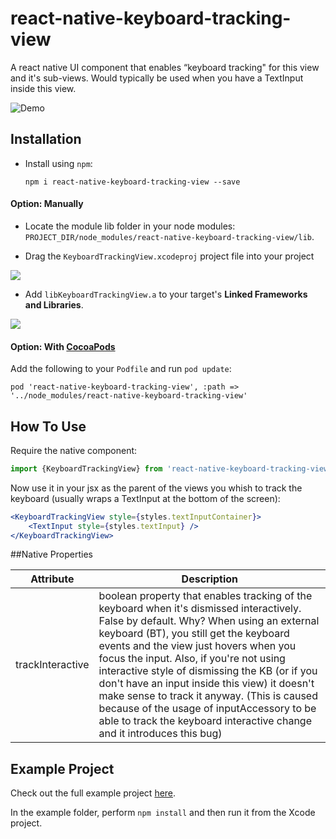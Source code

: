 # react-native-keyboard-tracking-view
A react native UI component that enables “keyboard tracking" for this view and it's sub-views. Would typically be used when you have a TextInput inside this view.

![Demo](https://github.com/wix/react-native-keyboard-tracking-view/blob/master/img/demo.gif)

## Installation

- Install using `npm`:

	```
	npm i react-native-keyboard-tracking-view --save
	```

#### Option: Manually

- Locate the module lib folder in your node modules:
	`PROJECT_DIR/node_modules/react-native-keyboard-tracking-view/lib`.

- Drag the `KeyboardTrackingView.xcodeproj` project file into your project

![](https://github.com/wix/react-native-keyboard-tracking-view/blob/master/img/add_proj.png)

- Add `libKeyboardTrackingView.a` to your target's **Linked Frameworks and Libraries**.

![](https://github.com/wix/react-native-keyboard-tracking-view/blob/master/img/add_lib.png)

#### Option: With [CocoaPods](https://cocoapods.org/)

 Add the following to your `Podfile` and run `pod update`:

 ```
pod 'react-native-keyboard-tracking-view', :path => '../node_modules/react-native-keyboard-tracking-view'
```


## How To Use
Require the native component:

```js
import {KeyboardTrackingView} from 'react-native-keyboard-tracking-view';
```

Now use it in your jsx as the parent of the views you whish to track the keyboard (usually wraps a TextInput at the bottom of the screen):

```jsx
<KeyboardTrackingView style={styles.textInputContainer}>
	<TextInput style={styles.textInput} />
</KeyboardTrackingView>
```

##Native Properties

Attribute | Description
-------- | -----------
trackInteractive | boolean property that enables tracking of the keyboard when it's dismissed interactively. False by default. Why? When using an external keyboard (BT), you still get the keyboard events and the view just hovers when you focus the input. Also, if you're not using interactive style of dismissing the KB (or if you don't have an input inside this view) it doesn't make sense to track it anyway. (This is caused because of the usage of inputAccessory to be able to track the keyboard interactive change and it introduces this bug)


## Example Project

Check out the full example project [here](https://github.com/wix/react-native-keyboard-tracking-view/tree/master/example).

In the example folder, perform `npm install` and then run it from the Xcode project.
